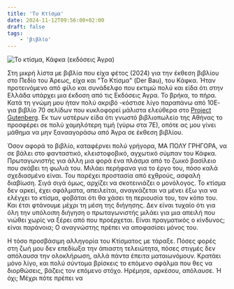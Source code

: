 ```yaml
---
title: 'Το Κτίσμα'
date: 2024-11-12T09:56:00+02:00
draft: false
tags:
    - 'βιβλίο'
---
```


![Το κτίσμα, Κάφκα (εκδόσεις Άγρα)](../../images/to-ktisma.jpg#center)

Στη μικρή λίστα με βιβλία που είχα φέτος (2024) για την έκθεση βιβλίου στο Πεδίο του Άρεως, είχα και "Το Κτίσμα" (Der Bau), του Κάφκα. Ήταν προτεινόμενο από φίλο και συνάδελφο που εκτιμώ πολύ και είδα ότι στην Ελλάδα υπάρχει μια έκδοση από τις Εκδόσεις Άγρα. Το βρήκα, το πήρα. Κατά τη γνώμη μου ήταν πολύ ακριβό -κόστισε λίγο παραπάνω από 10Ε- για βιβλίο 70 σελίδων που κυκλοφορεί μάλιστα ελεύθερα στο [Project Gutenberg](https://www.projekt-gutenberg.org/kafka/bau/bau.html). Εκ των υστέρων είδα ότι γνωστό βιβλιοπωλείο της Αθήνας το προσφέρει σε πολύ χαμηλότερη τιμή (γύρω στα 7Ε), οπότε ας μου γίνει μάθημα να μην ξανααγοράσω από Άγρα σε έκθεση βιβλίου.

Όσον αφορά το βιβλίο, καταφέρνει πολύ γρήγορα, ΜΑ ΠΟΛΥ ΓΡΗΓΟΡΑ, να σε βάλει στο φανταστικό, κλειστοφοβικό, αγχωτικό σύμπαν του Κάφκα. Πρωταγωνιστής για άλλη μια φορά ένα πλάσμα από το ζωικό βασίλειο που σκάβει τη φωλιά του. Μιλάει περήφανα για το έργο του, πόσο καλά σχεδιασμένο είναι. Του παρέχει προστασία από εχθρούς, ασφαλή διαβίωση. Σιγά σιγά όμως, αρχίζει να σκοτεινιάζει ο μονόλογος. Το κτίσμα δεν αρκεί, έχει σφάλματα, απειλείται, αναγκάζεται να μένει έξω για να ελέγχει το κτίσμα, φοβάται ότι θα χάσει τη περιουσία του, τον κόπο του. Και έτσι φτάνουμε μέχρι τη μέση της διήγησης. Δεν είναι τυχαίο ότι για όλη την υπόλοιπη διήγηση ο πρωταγωνιστής μιλάει για μια απειλή που νιώθει χωρίς να ξέρει από που προέρχεται. Είναι πραγματικός ο κίνδυνος; είναι παράνοια; Ο αναγνώστης πρέπει να αποφασίσει μόνος του.

Η τόσο προσβάσιμη αλληγορία του Κτίσματος με τάραξε. Πόσες φορές στη ζωή μου δεν επεδίωξα την άπιαστη τελειώτητα, πόσες στιγμές δεν απόλαυσα την ολοκλήρωση, αλλά πάντα έπειτα ματαιωνόμουν. Κρατάει μόνο λίγο, και πολύ σύντομα βρίσκεις το επόμενο σφάλμα που θες να διορθώσεις, βάζεις τον επόμενο στόχο. Ηρέμησε, αρκέσου, απόλαυσε. Ή όχι; Μέχρι πότε πρέπει να